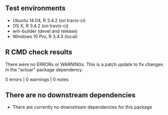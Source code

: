 ## Test environments

* Ubuntu 14.04, R 3.4.2 (on travis-ci)
* OS X, R 3.4.2 (on travis-ci)
* win-builder (devel and release)
* Windows 10 Pro, R 3.4.3 (local)

## R CMD check results

There were no ERRORs or WARNINGs. This is a patch update to fix changes in 
the "actuar" package dependency.

0 errors | 0 warnings | 0 notes

## There are no downstream dependencies

* There are currently no downstream dependencies for this package
  
